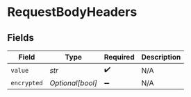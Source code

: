 # RequestBodyHeaders


## Fields

| Field              | Type               | Required           | Description        |
| ------------------ | ------------------ | ------------------ | ------------------ |
| `value`            | *str*              | :heavy_check_mark: | N/A                |
| `encrypted`        | *Optional[bool]*   | :heavy_minus_sign: | N/A                |